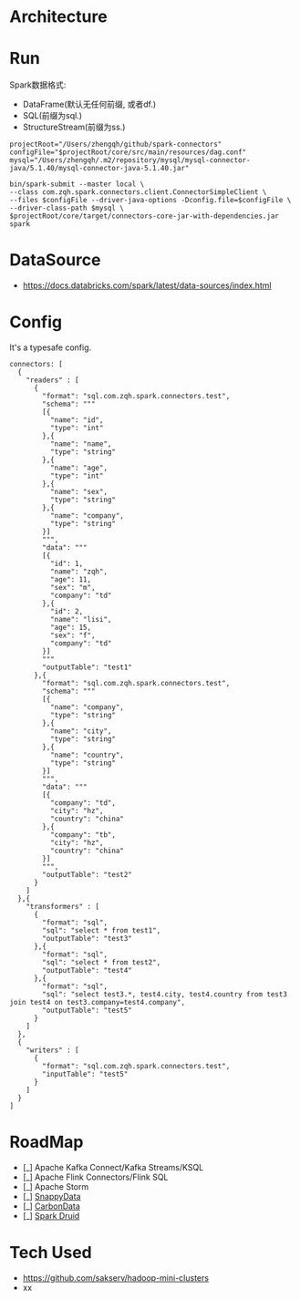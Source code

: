 

# Architecture


# Run

Spark数据格式:

- DataFrame(默认无任何前缀, 或者df.)
- SQL(前缀为sql.)
- StructureStream(前缀为ss.)

```
projectRoot="/Users/zhengqh/github/spark-connectors"
configFile="$projectRoot/core/src/main/resources/dag.conf"
mysql="/Users/zhengqh/.m2/repository/mysql/mysql-connector-java/5.1.40/mysql-connector-java-5.1.40.jar"

bin/spark-submit --master local \
--class com.zqh.spark.connectors.client.ConnectorSimpleClient \
--files $configFile --driver-java-options -Dconfig.file=$configFile \
--driver-class-path $mysql \
$projectRoot/core/target/connectors-core-jar-with-dependencies.jar spark
```

# DataSource

- https://docs.databricks.com/spark/latest/data-sources/index.html

# Config

It's a typesafe config.

```
connectors: [
  {
    "readers" : [
      {
        "format": "sql.com.zqh.spark.connectors.test",
        "schema": """
        [{
          "name": "id",
          "type": "int"
        },{
          "name": "name",
          "type": "string"
        },{
          "name": "age",
          "type": "int"
        },{
          "name": "sex",
          "type": "string"
        },{
          "name": "company",
          "type": "string"
        }]
        """,
        "data": """
        [{
          "id": 1,
          "name": "zqh",
          "age": 11,
          "sex": "m",
          "company": "td"
        },{
          "id": 2,
          "name": "lisi",
          "age": 15,
          "sex": "f",
          "company": "td"
        }]
        """
        "outputTable": "test1"
      },{
        "format": "sql.com.zqh.spark.connectors.test",
        "schema": """
        [{
          "name": "company",
          "type": "string"
        },{
          "name": "city",
          "type": "string"
        },{
          "name": "country",
          "type": "string"
        }]
        """,
        "data": """
        [{
          "company": "td",
          "city": "hz",
          "country": "china"
        },{
          "company": "tb",
          "city": "hz",
          "country": "china"
        }]
        """,
        "outputTable": "test2"
      }
    ]
  },{
    "transformers" : [
      {
        "format": "sql",
        "sql": "select * from test1",
        "outputTable": "test3"
      },{
        "format": "sql",
        "sql": "select * from test2",
        "outputTable": "test4"
      },{
        "format": "sql",
        "sql": "select test3.*, test4.city, test4.country from test3 join test4 on test3.company=test4.company",
        "outputTable": "test5"
      }
    ]
  },
  {
    "writers" : [
      {
        "format": "sql.com.zqh.spark.connectors.test",
        "inputTable": "test5"
      }
    ]
  }
]
```

# RoadMap

- [_] Apache Kafka Connect/Kafka Streams/KSQL
- [_] Apache Flink Connectors/Flink SQL
- [_] Apache Storm
- [_] [SnappyData](http://snappydatainc.github.io/snappydata/)
- [_] [CarbonData](http://carbondata.apache.org/)
- [_] [Spark Druid](https://github.com/SparklineData/spark-druid-olap)

# Tech Used

- https://github.com/sakserv/hadoop-mini-clusters
- xx

